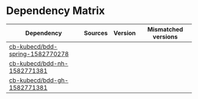 # Dependency Matrix

Dependency | Sources | Version | Mismatched versions
---------- | ------- | ------- | -------------------
[cb-kubecd/bdd-spring-1582770278](https://github.com/cb-kubecd/bdd-spring-1582770278.git) |  | []() | 
[cb-kubecd/bdd-nh-1582771381](https://github.com/cb-kubecd/bdd-nh-1582771381.git) |  | []() | 
[cb-kubecd/bdd-gh-1582771381](https://github.com/cb-kubecd/bdd-gh-1582771381.git) |  | []() | 
